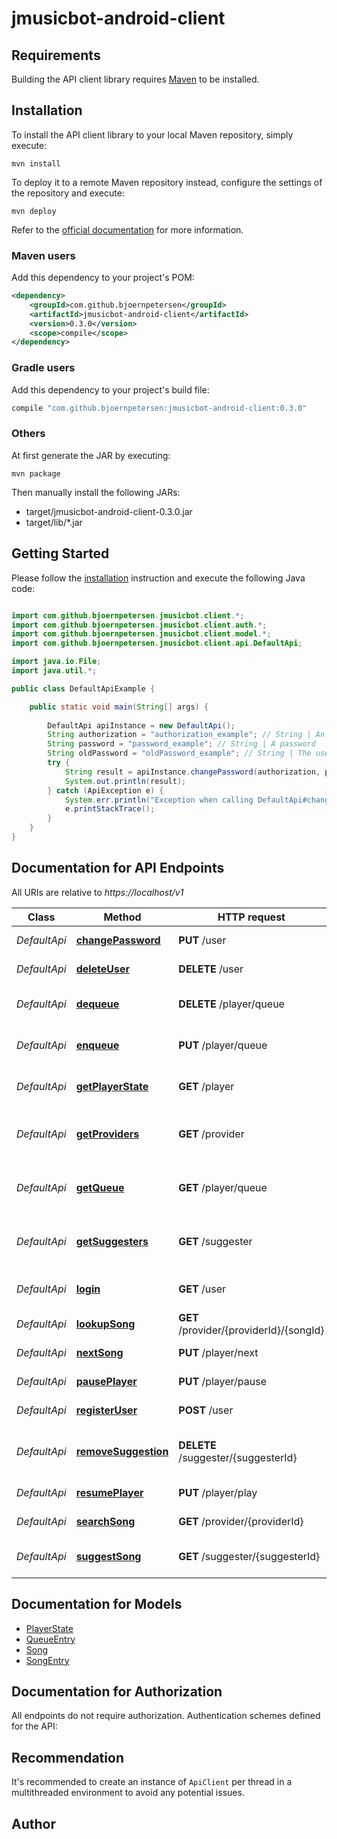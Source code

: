# jmusicbot-android-client

## Requirements

Building the API client library requires [Maven](https://maven.apache.org/) to be installed.

## Installation

To install the API client library to your local Maven repository, simply execute:

```shell
mvn install
```

To deploy it to a remote Maven repository instead, configure the settings of the repository and execute:

```shell
mvn deploy
```

Refer to the [official documentation](https://maven.apache.org/plugins/maven-deploy-plugin/usage.html) for more information.

### Maven users

Add this dependency to your project's POM:

```xml
<dependency>
    <groupId>com.github.bjoernpetersen</groupId>
    <artifactId>jmusicbot-android-client</artifactId>
    <version>0.3.0</version>
    <scope>compile</scope>
</dependency>
```

### Gradle users

Add this dependency to your project's build file:

```groovy
compile "com.github.bjoernpetersen:jmusicbot-android-client:0.3.0"
```

### Others

At first generate the JAR by executing:

    mvn package

Then manually install the following JARs:

* target/jmusicbot-android-client-0.3.0.jar
* target/lib/*.jar

## Getting Started

Please follow the [installation](#installation) instruction and execute the following Java code:

```java

import com.github.bjoernpetersen.jmusicbot.client.*;
import com.github.bjoernpetersen.jmusicbot.client.auth.*;
import com.github.bjoernpetersen.jmusicbot.client.model.*;
import com.github.bjoernpetersen.jmusicbot.client.api.DefaultApi;

import java.io.File;
import java.util.*;

public class DefaultApiExample {

    public static void main(String[] args) {
        
        DefaultApi apiInstance = new DefaultApi();
        String authorization = "authorization_example"; // String | An authorization token
        String password = "password_example"; // String | A password
        String oldPassword = "oldPassword_example"; // String | The users old password. Only required if the user is no guest
        try {
            String result = apiInstance.changePassword(authorization, password, oldPassword);
            System.out.println(result);
        } catch (ApiException e) {
            System.err.println("Exception when calling DefaultApi#changePassword");
            e.printStackTrace();
        }
    }
}

```

## Documentation for API Endpoints

All URIs are relative to *https://localhost/v1*

Class | Method | HTTP request | Description
------------ | ------------- | ------------- | -------------
*DefaultApi* | [**changePassword**](docs/DefaultApi.md#changePassword) | **PUT** /user | Sets a new password
*DefaultApi* | [**deleteUser**](docs/DefaultApi.md#deleteUser) | **DELETE** /user | Deletes a user
*DefaultApi* | [**dequeue**](docs/DefaultApi.md#dequeue) | **DELETE** /player/queue | Removes a Song from the queue
*DefaultApi* | [**enqueue**](docs/DefaultApi.md#enqueue) | **PUT** /player/queue | Adds a Song to the queue
*DefaultApi* | [**getPlayerState**](docs/DefaultApi.md#getPlayerState) | **GET** /player | Returns the current player state
*DefaultApi* | [**getProviders**](docs/DefaultApi.md#getProviders) | **GET** /provider | Returns a list of all available providers
*DefaultApi* | [**getQueue**](docs/DefaultApi.md#getQueue) | **GET** /player/queue | Returns the current player queue
*DefaultApi* | [**getSuggesters**](docs/DefaultApi.md#getSuggesters) | **GET** /suggester | Returns a list of all available suggesters
*DefaultApi* | [**login**](docs/DefaultApi.md#login) | **GET** /user | Retrieves a token for a user
*DefaultApi* | [**lookupSong**](docs/DefaultApi.md#lookupSong) | **GET** /provider/{providerId}/{songId} | Looks up a song
*DefaultApi* | [**nextSong**](docs/DefaultApi.md#nextSong) | **PUT** /player/next | Skips to the next song
*DefaultApi* | [**pausePlayer**](docs/DefaultApi.md#pausePlayer) | **PUT** /player/pause | Pauses the player
*DefaultApi* | [**registerUser**](docs/DefaultApi.md#registerUser) | **POST** /user | Registers a new user
*DefaultApi* | [**removeSuggestion**](docs/DefaultApi.md#removeSuggestion) | **DELETE** /suggester/{suggesterId} | Removes a song from the suggestions
*DefaultApi* | [**resumePlayer**](docs/DefaultApi.md#resumePlayer) | **PUT** /player/play | Resumes the player
*DefaultApi* | [**searchSong**](docs/DefaultApi.md#searchSong) | **GET** /provider/{providerId} | Searches for songs
*DefaultApi* | [**suggestSong**](docs/DefaultApi.md#suggestSong) | **GET** /suggester/{suggesterId} | Returns a list of suggestions


## Documentation for Models

 - [PlayerState](docs/PlayerState.md)
 - [QueueEntry](docs/QueueEntry.md)
 - [Song](docs/Song.md)
 - [SongEntry](docs/SongEntry.md)


## Documentation for Authorization

All endpoints do not require authorization.
Authentication schemes defined for the API:

## Recommendation

It's recommended to create an instance of `ApiClient` per thread in a multithreaded environment to avoid any potential issues.

## Author



